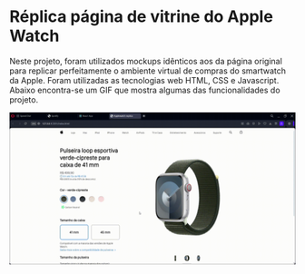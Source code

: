 # Réplica página de vitrine do Apple Watch

Neste projeto, foram utilizados mockups idênticos aos da página original para replicar perfeitamente o ambiente virtual de compras do smartwatch da Apple. Foram utilizadas as tecnologias web HTML, CSS e Javascript.
Abaixo encontra-se um GIF que mostra algumas das funcionalidades do projeto.

![Visualização do projeto](imagens/media/call.gif)
